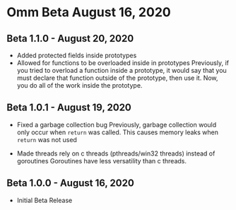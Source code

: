# Omm Beta August 16, 2020

## Beta 1.1.0 - August 20, 2020

- Added protected fields inside prototypes
- Allowed for functions to be overloaded inside in prototypes
  Previously, if you tried to overload a function inside a prototype, it would say that you must declare that function outside of the prototype, then use it. Now, you do all of the work inside the prototype. 

## Beta 1.0.1 - August 19, 2020

- Fixed a garbage collection bug
  Previously, garbage collection would only occur when `return` was called. This causes memory leaks when `return` was not used

- Made threads rely on c threads (pthreads/win32 threads) instead of goroutines
  Goroutines have less versatility than c threads. 

## Beta 1.0.0 - August 16, 2020

- Initial Beta Release
